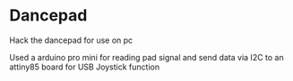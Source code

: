 # Dancepad
Hack the dancepad for use on pc

Used a arduino pro mini for reading pad signal and send data via I2C to an attiny85 board for USB Joystick function
